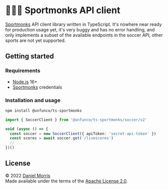# 🧘🏽‍♂️ Sportmonks API client

[Sportmonks] API client library written in TypeScript. It's nowhere near ready
for production usage yet, it's very buggy and has no error handling, and only
implements a subset of the available endpoints in the soccer API, other sports
are not yet supported.

## Getting started

### Requirements

* [Node.js] 16+
* [Sportmonks] credentials

### Installation and usage

```bash
npm install @unfunco/ts-sportmonks
```

```typescript
import { SoccerClient } from '@unfunco/ts-sportmonks/soccer/v2'

void (async () => {
  const soccer = new SoccerClient({ apiToken: 'secret-api-token' })
  const scores = await soccer.get('/livescores')
  // ...
})()
```

## License

© 2022 [Daniel Morris]  
Made available under the terms of the [Apache License 2.0](LICENSE.md).

[Daniel Morris]: https://unfun.co
[GitHub personal access token]: https://docs.github.com/en/authentication/keeping-your-account-and-data-secure/creating-a-personal-access-token
[Node.js]: https://nodejs.org
[Sportmonks]: https://www.sportmonks.com
